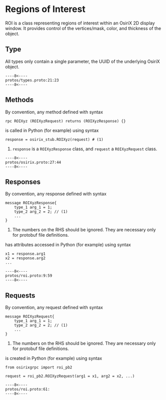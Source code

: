 # Regions of Interest
ROI is a class representing regions of interest within an OsiriX 2D display window. It provides control of the 
vertices/mask, color, and thickness of the object.

## Type
All types only contain a single parameter, the UUID of the underlying OsiriX object.
``` { .c++ title="types.proto (lines 21-23)"}
----8<----
protos/types.proto:21:23
----8<----
```

## Methods
By convention, any method defined with syntax 
``` { .c++}
rpc ROIXyz (ROIXyzRequest) returns (ROIXyzResponse) {}
```
is called in Python (for example) using syntax
``` { .py}
response = osirix_stub.ROIXyz(request) # (1)
```

1. `response` is a  `ROIXyzResponse` class, and `request` a `ROIXyzRequest` class.

``` { .c++ title="osirix.proto (lines 27-44)"}
----8<----
protos/osirix.proto:27:44
----8<----
```

## Responses
By convention, any response defined with syntax
``` { .c++}
message ROIXyzResponse{
    type_1 arg_1 = 1;
    type_2 arg_2 = 2; // (1)
    ...
}
```

1. The numbers on the RHS should be ignored.  They are necessary only for protobuf file definitions.

has attributes accessed in Python (for example) using syntax
``` { .py}
x1 = response.arg1
x2 = response.arg2
...
```

``` { .c++ title="roi.proto (lines 9-59)"}
----8<----
protos/roi.proto:9:59
----8<----
```

## Requests
By convention, any request defined with syntax
``` { .c++}
message ROIXyzRequest{
    type_1 arg_1 = 1;
    type_2 arg_2 = 2; // (1)
    ...
}
```

1. The numbers on the RHS should be ignored.  They are necessary only for protobuf file definitions.

is created in Python (for example) using syntax
``` { .py}
from osirixgrpc import roi_pb2

request = roi_pb2.ROIXyzRequest(arg1 = x1, arg2 = x2, ...)
```

``` { .c++ title="roi.proto (lines 61-)"}
----8<----
protos/roi.proto:61:
----8<----
```